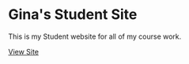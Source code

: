 #  Gina's Student Site

This is my Student website for all of my course work.

[View Site](https://ginamari3.github.io/studentsite)

